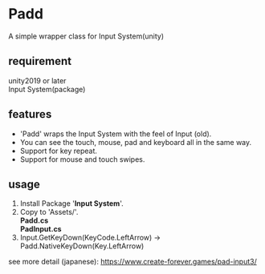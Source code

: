 # Padd
A simple wrapper class for Input System(unity)

## requirement
unity2019 or later  
Input System(package)

## features
* 'Padd' wraps the Input System with the feel of Input (old).
* You can see the touch, mouse, pad and keyboard all in the same way.
* Support for key repeat.
* Support for mouse and touch swipes.

## usage
1. Install Package '**Input System**'.  
2. Copy to 'Assets/'.  
  **Padd.cs**  
  **PadInput.cs**  
3. Input.GetKeyDown(KeyCode.LeftArrow) -> Padd.NativeKeyDown(Key.LeftArrow)

see more detail (japanese): https://www.create-forever.games/pad-input3/
